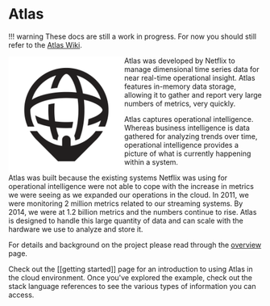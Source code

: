 
# Atlas

!!! warning
    These docs are still a work in progress. For now you should still refer to
    the [Atlas Wiki](https://github.com/Netflix/atlas/wiki).

<img src="images/atlas_logo.png" width="230" height="230" align="left"></img>

Atlas was developed by Netflix to manage dimensional time series data for near real-time
operational insight. Atlas features in-memory data storage, allowing it to gather and report
very large numbers of metrics, very quickly.

Atlas captures operational intelligence. Whereas business intelligence is data gathered for
analyzing trends over time, operational intelligence provides a picture of what is currently
happening within a system.

Atlas was built because the existing systems Netflix was using for operational intelligence were
not able to cope with the increase in metrics we were seeing as we expanded our operations in the
cloud. In 2011, we were monitoring 2 million metrics related to our streaming systems. By 2014, we
were at 1.2 billion metrics and the numbers continue to rise. Atlas is designed to handle this
large quantity of data and can scale with the hardware we use to analyze and store it.

For details and background on the project please read through the [overview](./overview.md) page.

Check out the [[getting started]] page for an introduction to using Atlas in the cloud
environment. Once you've explored the example, check out the stack language references to see
the various types of information you can access.


